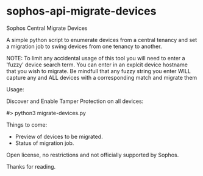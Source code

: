 # sophos-api-migrate-devices

Sophos Central Migrate Devices

A simple python script to enumerate devices from a central tenancy and set a migration job to swing devices
from one tenancy to another.

NOTE:   To limit any accidental usage of this tool you will need to enter a 'fuzzy'
        device search term.  You can enter in an explcit device hostname that you wish
        to migrate.  Be mindfull that any fuzzy string you enter WILL capture any and ALL
        devices with a corresponding match and migrate them

Usage:

Discover and Enable Tamper Protection on all devices:

 #> python3 migrate-devices.py

Things to come:
- Preview of devices to be migrated.
- Status of migration job.

Open license, no restrictions and not officially supported by Sophos.

Thanks for reading.